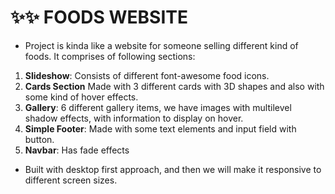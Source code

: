 # ✨✨ FOODS WEBSITE

- Project is kinda like a website for someone selling different kind of foods. It comprises of following sections:

1. **Slideshow**: Consists of different font-awesome food icons.
2. **Cards Section** Made with 3 different cards with 3D shapes and also with some kind of hover effects.
3. **Gallery**: 6 different gallery items, we have images with multilevel shadow effects, with information to display on hover.
4. **Simple Footer**: Made with some text elements and input field with button.
5. **Navbar**: Has fade effects

- Built with desktop first approach, and then we will make it responsive to different screen sizes.
